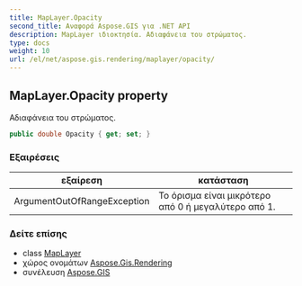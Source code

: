 ```yaml
---
title: MapLayer.Opacity
second_title: Αναφορά Aspose.GIS για .NET API
description: MapLayer ιδιοκτησία. Αδιαφάνεια του στρώματος.
type: docs
weight: 10
url: /el/net/aspose.gis.rendering/maplayer/opacity/
---
```

## MapLayer.Opacity property

Αδιαφάνεια του στρώματος.

```csharp
public double Opacity { get; set; }
```

### Εξαιρέσεις

| εξαίρεση | κατάσταση |
| --- | --- |
| ArgumentOutOfRangeException | Το όρισμα είναι μικρότερο από 0 ή μεγαλύτερο από 1. |

### Δείτε επίσης

* class [MapLayer](../)
* χώρος ονομάτων [Aspose.Gis.Rendering](../../maplayer/)
* συνέλευση [Aspose.GIS](../../../)


